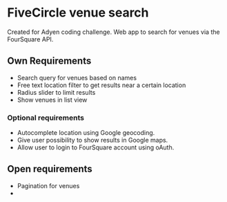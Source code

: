 # FiveCircle venue search

Created for Adyen coding challenge. Web app to search for venues via the FourSquare API.

## Own Requirements

* Search query for venues based on names
* Free text location filter to get results near a certain location
* Radius slider to limit results
* Show venues in list view


### Optional requirements

* Autocomplete location using Google geocoding.
* Give user possibility to show results in Google maps.
* Allow user to login to FourSquare account using oAuth.

## Open requirements
* Pagination for venues
* 
